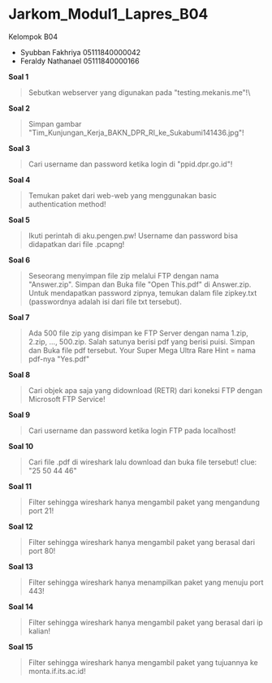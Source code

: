# Jarkom_Modul1_Lapres_B04
Kelompok B04
- Syubban Fakhriya 05111840000042
- Feraldy Nathanael 05111840000166

**Soal 1**
> Sebutkan webserver yang digunakan pada "testing.mekanis.me"!\


**Soal 2**
> Simpan gambar "Tim_Kunjungan_Kerja_BAKN_DPR_RI_ke_Sukabumi141436.jpg"!

**Soal 3**
> Cari username dan password ketika login di "ppid.dpr.go.id"!

**Soal 4**
> Temukan paket dari web-web yang menggunakan basic authentication method!

**Soal 5**
> Ikuti perintah di aku.pengen.pw! Username dan password bisa didapatkan dari file .pcapng!

**Soal 6**
> Seseorang menyimpan file zip melalui FTP dengan nama "Answer.zip". Simpan dan Buka file "Open This.pdf" di Answer.zip. Untuk mendapatkan password zipnya, temukan dalam file zipkey.txt (passwordnya adalah isi dari file txt tersebut).

**Soal 7**
> Ada 500 file zip yang disimpan ke FTP Server dengan nama 1.zip, 2.zip, ..., 500.zip. Salah satunya berisi pdf yang berisi puisi. Simpan dan Buka file pdf tersebut.
Your Super Mega Ultra Rare Hint = nama pdf-nya "Yes.pdf"

**Soal 8**
> Cari objek apa saja yang didownload (RETR) dari koneksi FTP dengan Microsoft FTP Service!

**Soal 9**
> Cari username dan password ketika login FTP pada localhost!

**Soal 10**
> Cari file .pdf di wireshark lalu download dan buka file tersebut!
clue: "25 50 44 46" 

**Soal 11**
> Filter sehingga wireshark hanya mengambil paket yang mengandung port 21!

**Soal 12**
> Filter sehingga wireshark hanya mengambil paket yang berasal dari port 80!

**Soal 13**
> Filter sehingga wireshark hanya menampilkan paket yang menuju port 443!

**Soal 14**
> Filter sehingga wireshark hanya mengambil paket yang berasal dari ip kalian!

**Soal 15**
> Filter sehingga wireshark hanya mengambil paket yang tujuannya ke monta.if.its.ac.id!